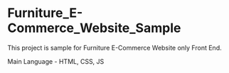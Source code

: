 # Furniture_E-Commerce_Website_Sample

This project is sample for Furniture E-Commerce Website only Front End.

Main Language - HTML, CSS, JS
